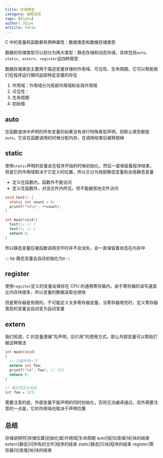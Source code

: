 ```yaml
---
title: 存储类型
category: 编程语言
tags: [Alpha]
author: JQiue
article: false
---
```


C 中的变量和函数都有两种属性：数据类型和数据存储类型

数据的存储类型可以划分为两大类型：静态存储和动态存储，具体包括`auto`、`static`、`extern`、`register`这四种类型

数据存储类型主要用于描述变量存储的作用域、可见性、生命周期，它可以帮助我们在程序运行期间追踪特定变量的存在

1. 作用域：作用域分为局部作用域和全局作用域
2. 可见性：
3. 生命周期
4. 初始值

## auto

在函数或块中声明的所有变量的如果没有进行特殊类型声明，则默认类型都是`auto`，它会在函数调用的时候分配内存，在调用结束后被释放掉

## static

使用`static`声明的变量会在程序开始的时候初始化，然后一直保留着程序结束，但是它的作用域取决于它定义的位置，所以又分为局部静态变量和全局静态变量

+ 定义在函数内，函数外不能访问
+ 定义在函数外，对该文件内所见，但不能被其他文件访问

```c
void test() {
  static int count = 0;
  printf("%d\n", ++count);
}

int main(void){
  test(); // 1
  test(); // 2
  return 0;
}
```

所以静态变量在被函数调用完毕时并不会消失，会一直保留着状态在内存中

::: tip
静态变量会自动初始化为`0`
:::

## register

使用`register`定义的变量会保存在 CPU 的通用寄存器内，由于寄存器的读写速度比内存快很多，所以变量的数据读取也很快

但是寄存器是有限的，不可能定义太多寄存器变量，当寄存器用完时，定义寄存器类型的变量会自动变为自动变量

## extern

我们知道，C 的变量遵循“先声明，后引用”的使用方式，那么外部变量可以帮助打破这种做法

```c
int main(void)
{
  // 只是声明一下
  extern int foo;
  printf("%d", foo); // 123
  return 0;
}

// 真正的定义在这
int foo = 123;
```

需要注意的是，外部变量不能声明的同时初始化，否则无法编译通过。另外需要注意的一点是，它的作用域也取决于声明位置

## 总结

存储说明符|存储位置|初始化值|作用域|生命周期
auto|栈|垃圾值|块|块的结束
extern|静态|0|所有的文件|程序的结束
static|静态|0|块|程序的结束
register|寄存器|垃圾值|块|块的结束
